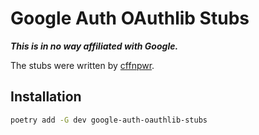 # Google Auth OAuthlib Stubs

***This is in no way affiliated with Google.***

The stubs were written by [cffnpwr](https://github.com/cffnpwr).

## Installation

```sh
poetry add -G dev google-auth-oauthlib-stubs
```
